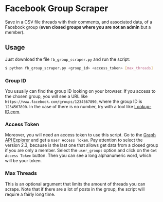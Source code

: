 # Facebook Group Scraper
Save in a CSV file threads with their comments, and associated data, of a Facebook group (**even closed groups where you are not an admin** but a member).

## Usage
Just download the file `fb_group_scraper.py` and run the script:
```sh
$ python fb_group_scraper.py <group_id> <access_token> [max_threads]
```

### Group ID
You usually can find the group ID looking on your browser. If you access to the chosen group, you will see a URL like `https://www.facebook.com/groups/1234567890`, where the group ID is `1234567890`. In the case of there is no number, try with a tool like [Lookup-ID.com](https://lookup-id.com).

### Access Token
Moreover, you will need an access token to use this script. Go to the [Graph API Explorer](https://developers.facebook.com/tools/explorer) and get a `User Access Token`. Pay attention to select the version 2.3, because is the last one that allows get data from a closed group if you are only a member. Select the `user_groups` option and click on the `Get Access Token` button. Then you can see a long alphanumeric word, which will be your token.

### Max Threads
This is an optional argument that limits the amount of threads you can scrape. Note that if there are a lot of posts in the group, the script will require a fairly long time.
